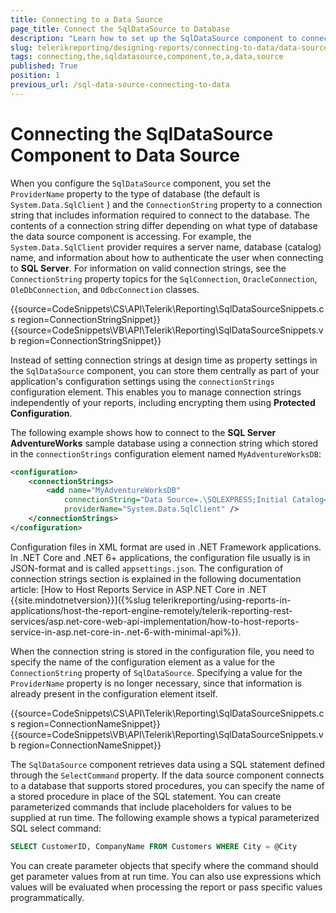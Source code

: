 ```yaml
---
title: Connecting to a Data Source
page_title: Connect the SqlDataSource to Database
description: "Learn how to set up the SqlDataSource component to connect to a Data Source in .NET Framework and in .NET Core through the configuration file and code."
slug: telerikreporting/designing-reports/connecting-to-data/data-source-components/sqldatasource-component/connecting-the-sqldatasource-component-to-a-data-source
tags: connecting,the,sqldatasource,component,to,a,data,source
published: True
position: 1
previous_url: /sql-data-source-connecting-to-data
---
```


# Connecting the SqlDataSource Component to Data Source

When you configure the `SqlDataSource` component, you set the `ProviderName` property to the type of database (the default is `System.Data.SqlClient` ) and the `ConnectionString` property to a connection string that includes information required to connect to the database. The contents of a connection string differ depending on what type of database the data source component is accessing. For example, the `System.Data.SqlClient` provider requires a server name, database (catalog) name, and information about how to authenticate the user when connecting to __SQL Server__. For information on valid connection strings, see the `ConnectionString` property topics for the `SqlConnection`, `OracleConnection`, `OleDbConnection`, and `OdbcConnection` classes.

{{source=CodeSnippets\CS\API\Telerik\Reporting\SqlDataSourceSnippets.cs region=ConnectionStringSnippet}}
{{source=CodeSnippets\VB\API\Telerik\Reporting\SqlDataSourceSnippets.vb region=ConnectionStringSnippet}}

Instead of setting connection strings at design time as property settings in the `SqlDataSource` component, you can store them centrally as part of your application's configuration settings using the `connectionStrings` configuration element. This enables you to manage connection strings independently of your reports, including encrypting them using __Protected Configuration__.

The following example shows how to connect to the __SQL Server AdventureWorks__ sample database using a connection string which stored in the `connectionStrings` configuration element named `MyAdventureWorksDB`:

````XML
<configuration>
	<connectionStrings>
		<add name="MyAdventureWorksDB"
			connectionString="Data Source=.\SQLEXPRESS;Initial Catalog=AdventureWorks;Integrated Security=True"
			providerName="System.Data.SqlClient" />
	</connectionStrings>
</configuration>
````

Configuration files in XML format are used in .NET Framework applications. In .NET Core and .NET 6+ applications, the configuration file usually is in JSON-format and is called `appsettings.json`. The configuration of connection strings section is explained in the following documentation article: [How to Host Reports Service in ASP.NET Core in .NET {{site.mindotnetversion}}]({%slug telerikreporting/using-reports-in-applications/host-the-report-engine-remotely/telerik-reporting-rest-services/asp.net-core-web-api-implementation/how-to-host-reports-service-in-asp.net-core-in-.net-6-with-minimal-api%}).

When the connection string is stored in the configuration file, you need to specify the name of the configuration element as a value for the `ConnectionString` property of `SqlDataSource`. Specifying a value for the `ProviderName` property is no longer necessary, since that information is already present in the configuration element itself.

{{source=CodeSnippets\CS\API\Telerik\Reporting\SqlDataSourceSnippets.cs region=ConnectionNameSnippet}}
{{source=CodeSnippets\VB\API\Telerik\Reporting\SqlDataSourceSnippets.vb region=ConnectionNameSnippet}}

The `SqlDataSource` component retrieves data using a SQL statement defined through the `SelectCommand` property. If the data source component connects to a database that supports stored procedures, you can specify the name of a stored procedure in place of the SQL statement. You can create parameterized commands that include placeholders for values to be supplied at run time. The following example shows a typical parameterized SQL select command:

````SQL
SELECT CustomerID, CompanyName FROM Customers WHERE City = @City
````

You can create parameter objects that specify where the command should get parameter values from at run time. You can also use expressions which values will be evaluated when processing the report or pass specific values programmatically.
